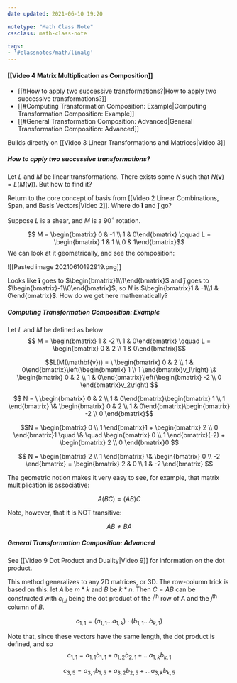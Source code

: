 ```yaml
---
date updated: 2021-06-10 19:20

notetype: "Math Class Note"
cssclass: math-class-note

tags:
- '#classnotes/math/linalg'
---
```


#### [[Video 4 Matrix Multiplication as Composition]]

- [[#How to apply two successive transformations?|How to apply two successive transformations?]]
- [[#Computing Transformation Composition: Example|Computing Transformation Composition: Example]]
- [[#General Transformation Composition: Advanced|General Transformation Composition: Advanced]]

Builds directly on [[Video 3 Linear Transformations and Matrices|Video 3]] 

##### How to apply two successive transformations?

Let $L$ and $M$ be linear transformations. There exists some $N$ such that $N(\mathbf{v}) = L(M(\mathbf{v}))$. But how to find it?

Return to the core concept of basis from [[Video 2 Linear Combinations, Span, and Basis Vectors|Video 2]]. Where do $\mathbf{\hat{i}}$ and $\mathbf{\hat{j}}$ go?

Suppose $L$ is a shear, and $M$ is a 90$^\circ$ rotation. 

$$ M = \begin{bmatrix} 0 & -1 \\ 1 & 0\end{bmatrix} \qquad L = \begin{bmatrix} 1 & 1 \\ 0 & 1\end{bmatrix}$$
We can look at it geometrically, and see the composition:

![[Pasted image 20210610192919.png]]

Looks like $\mathbf{\hat{i}}$ goes to $\begin{bmatrix}1\\1\end{bmatrix}$ and $\mathbf{\hat{j}}$ goes to $\begin{bmatrix}-1\\0\end{bmatrix}$, so $N$ is $\begin{bmatrix}1 & -1\\1 & 0\end{bmatrix}$. How do we get here mathematically?

##### Computing Transformation Composition: Example
Let $L$ and $M$ be defined as below
$$ M = \begin{bmatrix} 1 & -2 \\ 1 & 0\end{bmatrix} \qquad L = \begin{bmatrix} 0 & 2 \\ 1 & 0\end{bmatrix}$$

$$L(M(\mathbf{v})) = \ \begin{bmatrix} 0 & 2 \\ 1 & 0\end{bmatrix}\left(\begin{bmatrix} 1 \\ 1 \end{bmatrix}v_1\right) \&   \begin{bmatrix} 0 & 2 \\ 1 & 0\end{bmatrix}\left(\begin{bmatrix} -2 \\ 0 \end{bmatrix}v_2\right) $$

$$ N = \ \begin{bmatrix} 0 & 2 \\ 1 & 0\end{bmatrix}\begin{bmatrix} 1 \\ 1 \end{bmatrix} \&    \begin{bmatrix} 0 & 2 \\ 1 & 0\end{bmatrix}\begin{bmatrix} -2 \\ 0 \end{bmatrix}$$

$$N = \begin{bmatrix} 0 \\ 1 \end{bmatrix}1 + \begin{bmatrix} 2 \\ 0 \end{bmatrix}1  \quad \& \quad  \begin{bmatrix} 0 \\ 1 \end{bmatrix}(-2) + \begin{bmatrix} 2 \\ 0 \end{bmatrix}0 $$

$$ N = \begin{bmatrix} 2 \\ 1 \end{bmatrix} \& \begin{bmatrix} 0 \\ -2 \end{bmatrix} = \begin{bmatrix} 2 & 0 \\ 1 & -2 \end{bmatrix} $$

The geometric notion makes it very easy to see, for example, that matrix multiplication is associative:

$$A(BC) = (AB)C$$

Note, however, that it is NOT transitive:

$$AB \neq BA$$

##### General Transformation Composition: Advanced

See [[Video 9 Dot Product and Duality|Video 9]] for information on the dot product.

This method generalizes to any 2D matrices, or 3D. The row-column trick is based on this: let $A$ be $m*k$ and $B$ be $k*n$. Then $C= AB$ can be constructed with $c_{i,j}$ being the dot product of the $i$<sup>th</sup> row of $A$ and the $j$<sup>th</sup> column of $B$. 

$$c_{1,1} = (a_{1,1} \ldots a_{1,k}) \: \cdot \: (b_{1,1} \ldots b_{k,1}) $$

Note that, since these vectors have the same length, the dot product is defined, and so
$$c_{1,1} = a_{1,1} b_{1,1} + a_{1,2}b_{2,1} + \ldots a_{1,k} b_{k,1}$$

$$c_{3,5} = a_{3,1} b_{1,5} + a_{3,2}b_{2,5} + \ldots a_{3,k} b_{k,5}$$

